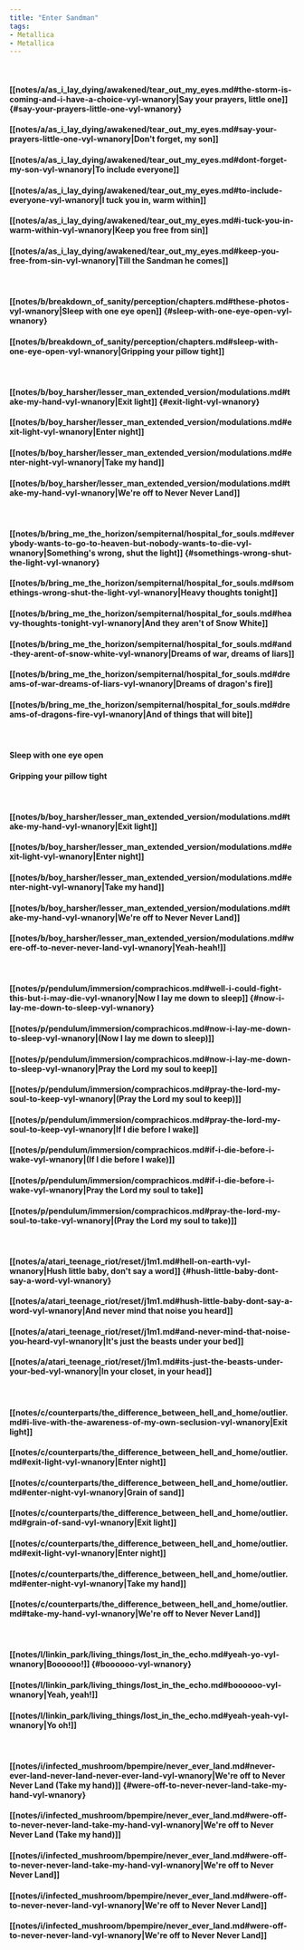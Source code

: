 ```yaml
---
title: "Enter Sandman"
tags:
- Metallica
- Metallica
---
```

&nbsp;
#### [[notes/a/as_i_lay_dying/awakened/tear_out_my_eyes.md#the-storm-is-coming-and-i-have-a-choice-vyl-wnanory|Say your prayers, little one]] {#say-your-prayers-little-one-vyl-wnanory}
#### [[notes/a/as_i_lay_dying/awakened/tear_out_my_eyes.md#say-your-prayers-little-one-vyl-wnanory|Don't forget, my son]]
#### [[notes/a/as_i_lay_dying/awakened/tear_out_my_eyes.md#dont-forget-my-son-vyl-wnanory|To include everyone]]
#### [[notes/a/as_i_lay_dying/awakened/tear_out_my_eyes.md#to-include-everyone-vyl-wnanory|I tuck you in, warm within]]
#### [[notes/a/as_i_lay_dying/awakened/tear_out_my_eyes.md#i-tuck-you-in-warm-within-vyl-wnanory|Keep you free from sin]]
#### [[notes/a/as_i_lay_dying/awakened/tear_out_my_eyes.md#keep-you-free-from-sin-vyl-wnanory|Till the Sandman he comes]]
&nbsp;
#### [[notes/b/breakdown_of_sanity/perception/chapters.md#these-photos-vyl-wnanory|Sleep with one eye open]] {#sleep-with-one-eye-open-vyl-wnanory}
#### [[notes/b/breakdown_of_sanity/perception/chapters.md#sleep-with-one-eye-open-vyl-wnanory|Gripping your pillow tight]]
&nbsp;
#### [[notes/b/boy_harsher/lesser_man_extended_version/modulations.md#take-my-hand-vyl-wnanory|Exit light]] {#exit-light-vyl-wnanory}
#### [[notes/b/boy_harsher/lesser_man_extended_version/modulations.md#exit-light-vyl-wnanory|Enter night]]
#### [[notes/b/boy_harsher/lesser_man_extended_version/modulations.md#enter-night-vyl-wnanory|Take my hand]]
#### [[notes/b/boy_harsher/lesser_man_extended_version/modulations.md#take-my-hand-vyl-wnanory|We're off to Never Never Land]]
&nbsp;
#### [[notes/b/bring_me_the_horizon/sempiternal/hospital_for_souls.md#everybody-wants-to-go-to-heaven-but-nobody-wants-to-die-vyl-wnanory|Something's wrong, shut the light]] {#somethings-wrong-shut-the-light-vyl-wnanory}
#### [[notes/b/bring_me_the_horizon/sempiternal/hospital_for_souls.md#somethings-wrong-shut-the-light-vyl-wnanory|Heavy thoughts tonight]]
#### [[notes/b/bring_me_the_horizon/sempiternal/hospital_for_souls.md#heavy-thoughts-tonight-vyl-wnanory|And they aren't of Snow White]]
#### [[notes/b/bring_me_the_horizon/sempiternal/hospital_for_souls.md#and-they-arent-of-snow-white-vyl-wnanory|Dreams of war, dreams of liars]]
#### [[notes/b/bring_me_the_horizon/sempiternal/hospital_for_souls.md#dreams-of-war-dreams-of-liars-vyl-wnanory|Dreams of dragon's fire]]
#### [[notes/b/bring_me_the_horizon/sempiternal/hospital_for_souls.md#dreams-of-dragons-fire-vyl-wnanory|And of things that will bite]]
&nbsp;
#### Sleep with one eye open
#### Gripping your pillow tight
&nbsp;
#### [[notes/b/boy_harsher/lesser_man_extended_version/modulations.md#take-my-hand-vyl-wnanory|Exit light]]
#### [[notes/b/boy_harsher/lesser_man_extended_version/modulations.md#exit-light-vyl-wnanory|Enter night]]
#### [[notes/b/boy_harsher/lesser_man_extended_version/modulations.md#enter-night-vyl-wnanory|Take my hand]]
#### [[notes/b/boy_harsher/lesser_man_extended_version/modulations.md#take-my-hand-vyl-wnanory|We're off to Never Never Land]]
#### [[notes/b/boy_harsher/lesser_man_extended_version/modulations.md#were-off-to-never-never-land-vyl-wnanory|Yeah-heah!]]
&nbsp;
#### [[notes/p/pendulum/immersion/comprachicos.md#well-i-could-fight-this-but-i-may-die-vyl-wnanory|Now I lay me down to sleep]] {#now-i-lay-me-down-to-sleep-vyl-wnanory}
#### [[notes/p/pendulum/immersion/comprachicos.md#now-i-lay-me-down-to-sleep-vyl-wnanory|(Now I lay me down to sleep)]]
#### [[notes/p/pendulum/immersion/comprachicos.md#now-i-lay-me-down-to-sleep-vyl-wnanory|Pray the Lord my soul to keep]]
#### [[notes/p/pendulum/immersion/comprachicos.md#pray-the-lord-my-soul-to-keep-vyl-wnanory|(Pray the Lord my soul to keep)]]
#### [[notes/p/pendulum/immersion/comprachicos.md#pray-the-lord-my-soul-to-keep-vyl-wnanory|If I die before I wake]]
#### [[notes/p/pendulum/immersion/comprachicos.md#if-i-die-before-i-wake-vyl-wnanory|(If I die before I wake)]]
#### [[notes/p/pendulum/immersion/comprachicos.md#if-i-die-before-i-wake-vyl-wnanory|Pray the Lord my soul to take]]
#### [[notes/p/pendulum/immersion/comprachicos.md#pray-the-lord-my-soul-to-take-vyl-wnanory|(Pray the Lord my soul to take)]]
&nbsp;
#### [[notes/a/atari_teenage_riot/reset/j1m1.md#hell-on-earth-vyl-wnanory|Hush little baby, don't say a word]] {#hush-little-baby-dont-say-a-word-vyl-wnanory}
#### [[notes/a/atari_teenage_riot/reset/j1m1.md#hush-little-baby-dont-say-a-word-vyl-wnanory|And never mind that noise you heard]]
#### [[notes/a/atari_teenage_riot/reset/j1m1.md#and-never-mind-that-noise-you-heard-vyl-wnanory|It's just the beasts under your bed]]
#### [[notes/a/atari_teenage_riot/reset/j1m1.md#its-just-the-beasts-under-your-bed-vyl-wnanory|In your closet, in your head]]
&nbsp;
#### [[notes/c/counterparts/the_difference_between_hell_and_home/outlier.md#i-live-with-the-awareness-of-my-own-seclusion-vyl-wnanory|Exit light]]
#### [[notes/c/counterparts/the_difference_between_hell_and_home/outlier.md#exit-light-vyl-wnanory|Enter night]]
#### [[notes/c/counterparts/the_difference_between_hell_and_home/outlier.md#enter-night-vyl-wnanory|Grain of sand]]
#### [[notes/c/counterparts/the_difference_between_hell_and_home/outlier.md#grain-of-sand-vyl-wnanory|Exit light]]
#### [[notes/c/counterparts/the_difference_between_hell_and_home/outlier.md#exit-light-vyl-wnanory|Enter night]]
#### [[notes/c/counterparts/the_difference_between_hell_and_home/outlier.md#enter-night-vyl-wnanory|Take my hand]]
#### [[notes/c/counterparts/the_difference_between_hell_and_home/outlier.md#take-my-hand-vyl-wnanory|We're off to Never Never Land]]
&nbsp;
#### [[notes/l/linkin_park/living_things/lost_in_the_echo.md#yeah-yo-vyl-wnanory|Boooooo!]] {#boooooo-vyl-wnanory}
#### [[notes/l/linkin_park/living_things/lost_in_the_echo.md#boooooo-vyl-wnanory|Yeah, yeah!]]
#### [[notes/l/linkin_park/living_things/lost_in_the_echo.md#yeah-yeah-vyl-wnanory|Yo oh!]]
&nbsp;
#### [[notes/i/infected_mushroom/bpempire/never_ever_land.md#never-ever-land-never-land-never-ever-land-vyl-wnanory|We're off to Never Never Land (Take my hand)]] {#were-off-to-never-never-land-take-my-hand-vyl-wnanory}
#### [[notes/i/infected_mushroom/bpempire/never_ever_land.md#were-off-to-never-never-land-take-my-hand-vyl-wnanory|We're off to Never Never Land (Take my hand)]]
#### [[notes/i/infected_mushroom/bpempire/never_ever_land.md#were-off-to-never-never-land-take-my-hand-vyl-wnanory|We're off to Never Never Land]]
#### [[notes/i/infected_mushroom/bpempire/never_ever_land.md#were-off-to-never-never-land-vyl-wnanory|We're off to Never Never Land]]
#### [[notes/i/infected_mushroom/bpempire/never_ever_land.md#were-off-to-never-never-land-vyl-wnanory|We're off to Never Never Land]]
